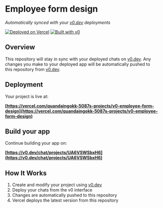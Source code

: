 # Employee form design

*Automatically synced with your [v0.dev](https://v0.dev) deployments*

[![Deployed on Vercel](https://img.shields.io/badge/Deployed%20on-Vercel-black?style=for-the-badge&logo=vercel)](https://vercel.com/quandaingokk-5087s-projects/v0-employee-form-design)
[![Built with v0](https://img.shields.io/badge/Built%20with-v0.dev-black?style=for-the-badge)](https://v0.dev/chat/projects/UA6VSWSbxH6)

## Overview

This repository will stay in sync with your deployed chats on [v0.dev](https://v0.dev).
Any changes you make to your deployed app will be automatically pushed to this repository from [v0.dev](https://v0.dev).

## Deployment

Your project is live at:

**[https://vercel.com/quandaingokk-5087s-projects/v0-employee-form-design](https://vercel.com/quandaingokk-5087s-projects/v0-employee-form-design)**

## Build your app

Continue building your app on:

**[https://v0.dev/chat/projects/UA6VSWSbxH6](https://v0.dev/chat/projects/UA6VSWSbxH6)**

## How It Works

1. Create and modify your project using [v0.dev](https://v0.dev)
2. Deploy your chats from the v0 interface
3. Changes are automatically pushed to this repository
4. Vercel deploys the latest version from this repository

